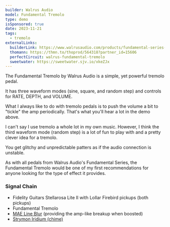 ```yaml
---
builder: Walrus Audio
model: Fundamental Tremolo
type: demo
isSponsored: true
date: 2023-11-21
tags:
  - tremolo
externalLinks:
  builderLink: https://www.walrusaudio.com/products/fundamental-series-tremolo
  thomann: https://thmn.to/thoprod/564318?partner_id=15606
  perfectCircuit: walrus-fundamental-tremolo
  sweetwater: https://sweetwater.sjv.io/xkeZJx
---
```


The Fundamental Tremolo by Walrus Audio is a simple, yet powerful tremolo pedal.

It has three waveform modes (sine, square, and random step) and controls for RATE, DEPTH, and VOLUME.

What I always like to do with tremolo pedals is to push the volume a bit to "tickle" the amp periodically. That's what you'll hear a lot in the demo above.

I can't say I use tremolo a whole lot in my own music. However, I think the third waveform mode (random step) is a lot of fun to play with and a pretty clever idea for a tremolo.

You get glitchy and unpredictable patters as if the audio connection is unstable.

As with all pedals from Walrus Audio's Fundamental Series, the Fundamental Tremolo would be one of my first recommendations for anyone looking for the type of effect it provides.

### Signal Chain

- Fidelity Guitars Stellarosa Lite II with Lollar Firebird pickups (both pickups)
- Fundamental Tremolo
- [MAE Line Blur](/demos/mask-audio-electronics-line-blur) (providing the amp-like breakup when boosted)
- [Strymon Iridium (chime)](/demos/strymon-iridium)
